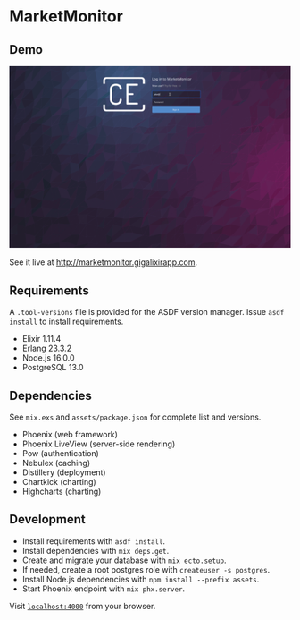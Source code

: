 MarketMonitor
============

Demo
----

![demo](docs/demo.gif)

See it live at http://marketmonitor.gigalixirapp.com.

Requirements
------------

A `.tool-versions` file is provided for the ASDF version manager.
Issue `asdf install` to install requirements.

- Elixir 1.11.4
- Erlang 23.3.2
- Node.js 16.0.0
- PostgreSQL 13.0

Dependencies
------------

See `mix.exs` and `assets/package.json` for complete list and versions.

- Phoenix (web framework)
- Phoenix LiveView (server-side rendering)
- Pow (authentication)
- Nebulex (caching)
- Distillery (deployment)
- Chartkick (charting)
- Highcharts (charting)


Development
------------

* Install requirements with `asdf install`.
* Install dependencies with `mix deps.get`.
* Create and migrate your database with `mix ecto.setup`.
* If needed, create a root postgres role with `createuser -s postgres`.
* Install Node.js dependencies with `npm install --prefix assets`.
* Start Phoenix endpoint with `mix phx.server`.

Visit [`localhost:4000`](http://localhost:4000) from your browser.

